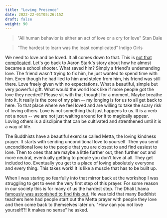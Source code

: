 ```yaml
---
title: "Loving Presence"
date: 2022-22-01T05:26:15Z
draft: false
weight: 90
---
```

> "All human behavior is either an act of love or a cry for love"
 Stan Dale

> “The hardest to learn was the least complicated”
 Indigo Girls

We need to love and be loved. It all comes down to that. This is [not that complicated](https://open.spotify.com/album/08rSr5tinC3ZsQMPFgYuW4). Let's go back to Aaron Stark's story about how he almost became a school shooter. What saved him? Simply a friend's undemanding love. The friend wasn't trying to fix him, he just wanted to spend time with him. Even though he had lied to him and stolen from him, his friend was still there. Love freely given with no expectations. What a beautiful, simple but very powerful gift. What would the world look like if more people got the love they needed? Please sit with that thought for a moment. Maybe breathe into it. It really is the core of my plan -- my longing is for us to all get back to here. To that place where we feel loved and are willing to take the scary risk of loving others. Love is not something that just happens to us. It is a verb not a noun -- we are not just waiting around for it to magically appear. Loving others is a disclipine that can be cultivated and strenthened until it is a way of life.

The Buddhists have a beautiful exercise called Metta, the loving kindness prayer. It starts with sending unconditional love to yourself. Then you send unconditional love to the people that you are closest to and find easiest to love. Then to ones that are maybe a little further out, then further out and more neutral, eventually getting to people you don't love at all. They get included too. Eventually you get to a place of loving absolutely everyone and every thing. This takes work! It is like a muscle that has to be built up.

When I was staring so fearfully into that mirror back at the workshop I was struggling to get to even the very first step of this prayer. For some reason in our society this is for many of us the hardest step. The Dhali Lhama [famously was astonished to find this out.](http://www.dispatchesfromtheheart.com/blog/2016/2/23/hhdl-self-hatred-story) He was told that many Buddhist teachers here had people start out the Metta prayer with people they love and then come back to themselves later on. "How can you not love yourself!?! It makes no sense" he asked.

